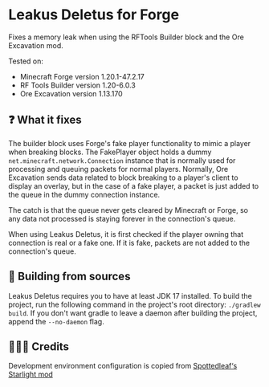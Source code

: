 # Leakus Deletus for Forge
Fixes a memory leak when using the RFTools Builder block and the Ore Excavation mod.

Tested on:
- Minecraft Forge version 1.20.1-47.2.17
- RF Tools Builder version 1.20-6.0.3
- Ore Excavation version 1.13.170

## ❓ What it fixes
The builder block uses Forge's fake player functionality to mimic a player when breaking blocks.
The FakePlayer object holds a dummy `net.minecraft.network.Connection` instance that is normally used for processing and queuing packets for normal players.
Normally, Ore Excavation sends data related to block breaking to a player's client to display an overlay, but in the case of a fake player, a packet is just added to the queue in the dummy connection instance.

The catch is that the queue never gets cleared by Minecraft or Forge, so any data not processed is staying forever in the connection's queue.

When using Leakus Deletus, it is first checked if the player owning that connection is real or a fake one. If it is fake, packets are not added to the connection's queue.

## 🧰 Building from sources
Leakus Deletus requires you to have at least JDK 17 installed. To build the project, run the following command in the project's root directory:
``./gradlew build``. If you don't want gradle to leave a daemon after building the project, append the ``--no-daemon`` flag.

## 🧑‍🤝‍🧑 Credits
Development environment configuration is copied from [Spottedleaf‘s Starlight mod](https://github.com/PaperMC/Starlight/tree/forge-scripts)
